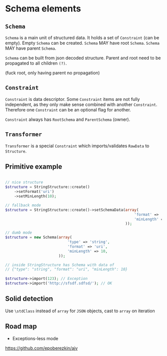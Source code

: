 # Schema elements

## `Schema`

`Schema` is a main unit of structured data. 
It holds a set of `Constraint` (can be empty).
Empty `Schema` can be created.
`Schema` MAY have root `Schema`.
`Schema` MAY have parent `Schema`.

`Schema` can be built from json decoded structure.
Parent and root need to be propagated to all children `(?)`.

(fuck root, only having parent no propagation)


## `Constraint`

`Constraint` is data descriptor. Some `Constraint` items are not fully 
independent, as they only make sense combined with another `Constraint`.
Therefore one `Constraint` can be an optional flag for another.

`Constraint` always has `RootSchema` and `ParentSchema` (owner).

## `Transformer`

`Transformer` is a special `Constraint` which imports/validates 
`RawData` to `Structure`.

## Primitive example

```php

// nice structure
$structure = StringStructure::create()
    ->setFormat('uri')
    ->setMinLength(10);

// fallback mode
$structure = StringStructure::create()->setSchemaData(array(
                                                          'format' => 'uri',
                                                          'minLength' => 10,
                                                      ));

// dumb mode
$structure = new Schema(array(
                            'type' => 'string',
                            'format' => 'uri',
                            'minLength' => 10,
                        ));

// inside StringStructure has Schema with data of
// {"type": "string", "format": "uri", "minLength": 10}
    
$structure->import(123); // Exception
$structure->import('http://sfsdf.sdfsd/'); // OK
```


## Solid detection

Use `\stdClass` instead of `array` for `JSON` objects, 
cast to `array` on iteration

## Road map
 * Exceptions-less mode



https://github.com/epoberezkin/ajv